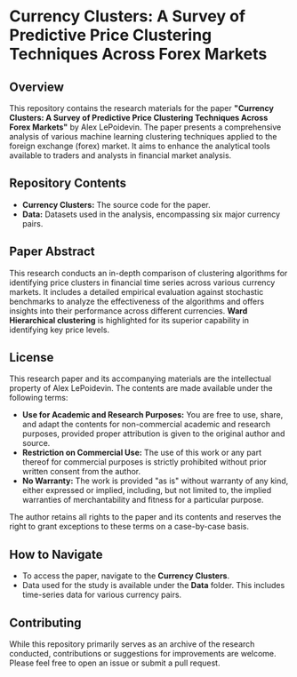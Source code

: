 # Currency Clusters: A Survey of Predictive Price Clustering Techniques Across Forex Markets

## Overview
This repository contains the research materials for the paper **"Currency Clusters: A Survey of Predictive Price Clustering Techniques Across Forex Markets"** by Alex LePoidevin. The paper presents a comprehensive analysis of various machine learning clustering techniques applied to the foreign exchange (forex) market. It aims to enhance the analytical tools available to traders and analysts in financial market analysis.

## Repository Contents
- **Currency Clusters:** The source code for the paper.
- **Data:** Datasets used in the analysis, encompassing six major currency pairs.

## Paper Abstract
This research conducts an in-depth comparison of clustering algorithms for identifying price clusters in financial time series across various currency markets. It includes a detailed empirical evaluation against stochastic benchmarks to analyze the effectiveness of the algorithms and offers insights into their performance across different currencies. **Ward Hierarchical clustering** is highlighted for its superior capability in identifying key price levels.

## License
This research paper and its accompanying materials are the intellectual property of Alex LePoidevin. The contents are made available under the following terms:

- **Use for Academic and Research Purposes:** You are free to use, share, and adapt the contents for non-commercial academic and research purposes, provided proper attribution is given to the original author and source.
- **Restriction on Commercial Use:** The use of this work or any part thereof for commercial purposes is strictly prohibited without prior written consent from the author.
- **No Warranty:** The work is provided "as is" without warranty of any kind, either expressed or implied, including, but not limited to, the implied warranties of merchantability and fitness for a particular purpose.

The author retains all rights to the paper and its contents and reserves the right to grant exceptions to these terms on a case-by-case basis.

## How to Navigate
- To access the paper, navigate to the **Currency Clusters**. 
- Data used for the study is available under the **Data** folder. This includes time-series data for various currency pairs.


## Contributing
While this repository primarily serves as an archive of the research conducted, contributions or suggestions for improvements are welcome. Please feel free to open an issue or submit a pull request.
